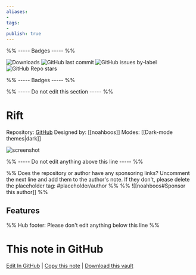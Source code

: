 ```yaml
---
aliases:
- 
tags: 
- 
publish: true
---
```


%% ----- Badges ----- %%

![Downloads](https://img.shields.io/badge/downloads-359-573E7A?style=for-the-badge&logo=)
![GitHub last commit](https://img.shields.io/github/last-commit/noahboos/Rift?color=573E7A&label=last%20update&logo=github&style=for-the-badge)
![GitHub issues by-label](https://img.shields.io/github/issues/noahboos/Rift/help%20wanted?color=573E7A&logo=github&style=for-the-badge) 
![GitHub Repo stars](https://img.shields.io/github/stars/noahboos/Rift?color=573E7A&logo=github&style=for-the-badge)

%% ----- Badges ----- %%

%% ----- Do not edit this section ----- %%

# Rift

Repository: [GitHub](https://github.com/noahboos/Rift)
Designed by: [[noahboos]]
Modes: [[Dark-mode themes|dark]]



![screenshot](https://github.com/noahboos/Rift/raw/HEAD/showcase-temporaire.png)

%% ----- Do not edit anything above this line ----- %% 

%% Does the repository or author have any sponsoring links? Uncomment the next line and add them to the author's note. If they don't, please delete the placeholder tag: #placeholder/author %%
%% ![[noahboos#Sponsor this author]] %%


## Features



%% Hub footer: Please don't edit anything below this line %%

# This note in GitHub

<span class="git-footer">[Edit In GitHub](https://github.dev/obsidian-community/obsidian-hub/blob/main/02%20-%20Community%20Expansions/02.05%20All%20Community%20Expansions/Themes/Rift.md "git-hub-edit-note") | [Copy this note](https://raw.githubusercontent.com/obsidian-community/obsidian-hub/main/02%20-%20Community%20Expansions/02.05%20All%20Community%20Expansions/Themes/Rift.md "git-hub-copy-note") | [Download this vault](https://github.com/obsidian-community/obsidian-hub/archive/refs/heads/main.zip "git-hub-download-vault") </span>
